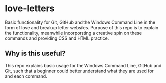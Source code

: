 # love-letters
Basic functionality for Git, GitHub and the Windows Command Line in the form of love and breakup letter websites.  Purpose of this repo is to explain the functionality, meanwhile incorporating a creative spin on these commands and providing CSS and HTML practice.
## Why is this useful?
This repo explains basic usage for the Windows Command Line, GitHub and Git, such that a beginner could better understand what they are used for and each command.

